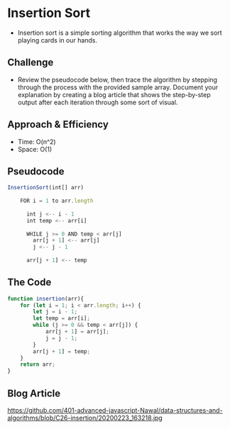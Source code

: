 # Insertion Sort
- Insertion sort is a simple sorting algorithm that works the way we sort playing cards in our hands.

## Challenge
- Review the pseudocode below, then trace the algorithm by stepping through the process with the provided sample array. Document your explanation by creating a blog article that shows the step-by-step output after each iteration through some sort of visual.

## Approach & Efficiency
- Time: O(n^2)
- Space: O(1)

## Pseudocode
```javascript 
InsertionSort(int[] arr)
  
    FOR i = 1 to arr.length
    
      int j <-- i - 1
      int temp <-- arr[i]
      
      WHILE j >= 0 AND temp < arr[j]
        arr[j + 1] <-- arr[j]
        j <-- j - 1
        
      arr[j + 1] <-- temp
```
## The Code 

```javascript 
function insertion(arr){
    for (let i = 1; i < arr.length; i++) {
        let j = i - 1;
        let temp = arr[i];
        while (j >= 0 && temp < arr[j]) {
            arr[j + 1] = arr[j];
            j = j - 1;
        }
        arr[j + 1] = temp;
    }
    return arr;
}
```

## Blog Article 
https://github.com/401-advanced-javascript-Nawal/data-structures-and-algorithms/blob/C26-insertion/20200223_163218.jpg